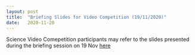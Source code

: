 ```yaml
---
layout: post
title:  "Briefing Slides for Video Competition (19/11/2020)"
date:   2020-11-20
---
```


Science Video Comepetition participants may refer to the slides presented during the briefing session on 19 Nov [here](https://docs.google.com/presentation/d/1zzXJLG_V75L1sEc8rMfEB80ColnzjI3oAHAiBriZG7c/edit?usp=sharing)
